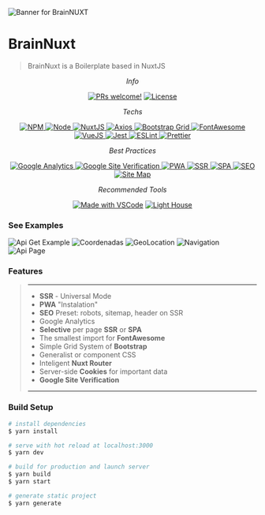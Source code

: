 ![Banner for BrainNUXT](https://github.com/maccali/BrainNUXT/blob/master/.github/banner.png)

# BrainNuxt
> BrainNuxt is a Boilerplate based in NuxtJS 

<p align="center">
  <i>Info</i>
</p>
<p align="center">
  <a href=""><img alt="PRs welcome!" src="https://img.shields.io/static/v1?label=PRs&message=welcome&color=7159c1&labelColor=000000&style=flat-square" /></a>
  <a href=""><img alt="License" src="https://img.shields.io/static/v1?label=license&message=MIT&color=7159c1&labelColor=000000&style=flat-square"></a>
</p>


<p align="center">
  <i>Techs</i>
</p>

<p align="center">
  <a href="https://www.npmjs.com" target="_blank">
    <img alt="NPM" src="https://img.shields.io/badge/npm-v6.12.1-0.svg?style=flat-square&labelColor=000000">
  </a>
  <a href="https://nodejs.org/en/" target="_blank">
    <img alt="Node" src="https://img.shields.io/badge/node-12.13.1-0.svg?style=flat-square&labelColor=000000">
  </a>
  <a href="https://nuxtjs.org/?brainnuxt=true" target="_blank">
    <img alt="NuxtJS" src="https://img.shields.io/badge/NuxtJS-2-0.svg?style=flat-square&color=108775&labelColor=000000">
  </a>
  <a href="https://github.com/axios/axios" target="_blank">
    <img alt="Axios" src="https://img.shields.io/badge/Axios-0.19.2-0.svg?style=flat-square&color=1f7cb1&labelColor=000000">
  </a>
  <a href="https://getbootstrap.com" target="_blank">
    <img alt="Bootstrap Grid" src="https://img.shields.io/badge/Bootstrap Grid-4.4.1-0.svg?style=flat-square&color=563d7c&labelColor=000000">
  </a>
  <a href="https://fontawesome.com" target="_blank">
    <img alt="FontAwesome" src="https://img.shields.io/badge/Font Awesome-5.13.0-0.svg?style=flat-square&color=228ae6&labelColor=000000">
  </a>
  <a href="https://vuejs.org/?brainnuxt=true">
    <img alt="VueJS" src="https://img.shields.io/badge/VueJS-^2.6.11-0.svg?style=flat-square&color=41b883&labelColor=000000">
  </a>
  <a href="https://jestjs.io" target="_blank">
    <img alt="Jest" src="https://img.shields.io/badge/Jest-^24.1.0-0.svg?style=flat-square&color=99425b&labelColor=000000">
  </a>
  <a href="https://eslint.org" target="_blank">
    <img alt="ESLint" src="https://img.shields.io/badge/ESLint-^6.1.0-0.svg?style=flat-square&color=4a31c3&labelColor=000000">
  </a>
  <a href="https://prettier.io" target="_blank">
    <img alt="Prettier" src="https://img.shields.io/badge/Prettier-^1.19.1-0.svg?style=flat-square&color=c596c7&labelColor=000000">
  </a>
</p>

<p align="center">
  <i>Best Practices</i>
</p>
<p align="center">
  <a href="https://accounts.google.com/" target="_blank">
    <img alt="Google Analytics" src="https://img.shields.io/badge/Google-Analytics-0.svg?style=flat-square&color=f27904&labelColor=000000" />
  </a>
  <a href="https://support.google.com/webmasters/answer/9008080?hl=pt-BR" target="_blank">
    <img alt="Google Site Verification" src="https://img.shields.io/badge/Google-Site Verification-0.svg?style=flat-square&color=f36&labelColor=000000" />
  </a>
  <a href="https://developer.mozilla.org/en-US/docs/Web/Progressive_web_apps/" target="_blank">
    <img alt="PWA" src="https://img.shields.io/badge/PWA--0.svg?style=flat-square&color=5a0fc8&labelColor=000000">
  </a>
  <a href="https://alligator.io/vuejs/server-side-rendering-with-nuxtjs/" target="_blank">
    <img alt="SSR" src="https://img.shields.io/badge/Server Side-Rendering-0.svg?style=flat-square&color=007ac0&labelColor=000000">
  </a>
  <a href="https://en.wikipedia.org/wiki/Single-page_application" target="_blank">
    <img alt="SPA" src="https://img.shields.io/badge/Single Page-Application-0.svg?style=flat-square&color=f3c963&labelColor=000000">
  </a>
  <a href="https://en.wikipedia.org/wiki/Search_engine_optimization" target="_blank">
    <img alt="SEO" src="https://img.shields.io/badge/SEO-0.svg?style=flat-square&color=0082f0&labelColor=000000">
  </a>
  <a href="https://en.wikipedia.org/wiki/Site_map" target="_blank">
    <img alt="Site Map" src="https://img.shields.io/badge/Site-Map-0.svg?style=flat-square&color=c1baa0&labelColor=000000">
  </a>
</p>

<p align="center">
  <i>Recommended Tools</i>
</p>
<p align="center">
  <a href="https://code.visualstudio.com/" target="_blank"><img alt="Made with VSCode" src="https://img.shields.io/badge/Made%20with-VSCode-1f425f.svg?style=flat-square"></a>
  <a href="https://developers.google.com/web/tools/lighthouse" target="_blank"><img alt="Light House" src="https://img.shields.io/badge/Light-House-0.svg?style=flat-square&color=e95632&labelColor=000000"></a>

</p>

### See Examples
![Api Get Example](https://github.com/maccali/BrainNUXT/blob/master/.github/screen/api-get.png)
![Coordenadas](https://github.com/maccali/BrainNUXT/blob/master/.github/screen/coords.png)
![GeoLocation](https://github.com/maccali/BrainNUXT/blob/master/.github/screen/geo-point.png)
![Navigation](https://github.com/maccali/BrainNUXT/blob/master/.github/screen/nav.png)
![Api Page](https://github.com/maccali/BrainNUXT/blob/master/.github/screen/page-api.png)

### Features
> ---
> * <b>SSR</b> - Universal Mode
> * <b>PWA</b> "Instalation"
> * <b>SEO</b> Preset: robots, sitemap, header on SSR
> * Google Analytics
> * <b>Selective</b> per page <b>SSR</b> or <b>SPA</b>
> * The smallest import for <b>FontAwesome</b>
> * Simple Grid System of <b>Bootstrap</b>
> * Generalist or component CSS
> * Inteligent <b>Nuxt Router</b>
> * Server-side <b>Cookies</b> for important data
> * <b>Google Site Verification</b>
> ---

### Build Setup 

```bash
# install dependencies
$ yarn install

# serve with hot reload at localhost:3000
$ yarn dev

# build for production and launch server
$ yarn build
$ yarn start

# generate static project
$ yarn generate
```

